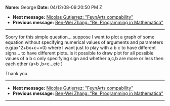 **Name:** George
**Date:** 04/12/08-09:20:50 PM Z

  - **Next message:** [Nicolas Gutierrez: "FeynArts
    compability"](0486.html)
  - **Previous message:** [Ben-Wei Zhang: "Re: Programming in
    Mathematica"](0484.html)

-----

Soory for this simple question... suppose I want to plot a graph of some
equation without specifying numerical values of arguments and parameters
e.g(ax^2+bx+c+=0) where I want just to play with a b c to have different
signs... to have different plots..Is it possible to draw plot for all
possible values of a b c only specifying sign and whether a,c,b are more
or less then each other (a\>b ,b\<c...etc )  

Thank you  

-----

  - **Next message:** [Nicolas Gutierrez: "FeynArts
    compability"](0486.html)
  - **Previous message:** [Ben-Wei Zhang: "Re: Programming in
    Mathematica"](0484.html)

-----

